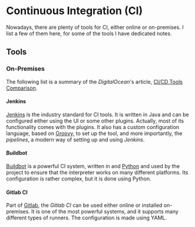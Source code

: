 Continuous Integration (CI)
===========================

Nowadays, there are plenty of tools for CI, either online or on-premises.
I list a few of them here, for some of the tools I have dedicated notes.

Tools
-----

### On-Premises ###

The following list is a summary of the _DigitalOcean_'s article,
[CI/CD Tools Comparison](https://www.digitalocean.com/community/tutorials/ci-cd-tools-comparison-jenkins-gitlab-ci-buildbot-drone-and-concourse).

#### Jenkins ####

[Jenkins](https://jenkins.io/) is the industry standard for CI tools.
It is written in Java and can be configured either using the UI or some other
plugins.  Actually, most of its functionality comes with the plugins.
It also has a custom configuration language, based on
[Groovy](http://groovy-lang.org/), to set up the tool, and more importantly, the
_pipelines_, a modern way of setting up and using _Jenkins_.

#### Buildbot ####

[Buildbot](https://buildbot.net/) is a powerful CI system, written in and
[Python](https://python.org) and used by the project to ensure that the
interpreter works on many different platforms.  Its configuration is rather
complex, but it is done using Python.


#### Gitlab CI ####

Part of [Gitlab](https://gitlab.com), the _Gitlab CI_ can be used either online
or installed on-premises.  It is one of the most powerful systems, and it
supports many different types of runners.  The configuration is made using YAML.
